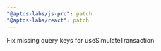 ```yaml
---
"@aptos-labs/js-pro": patch
"@aptos-labs/react": patch
---
```


Fix missing query keys for useSimulateTransaction
